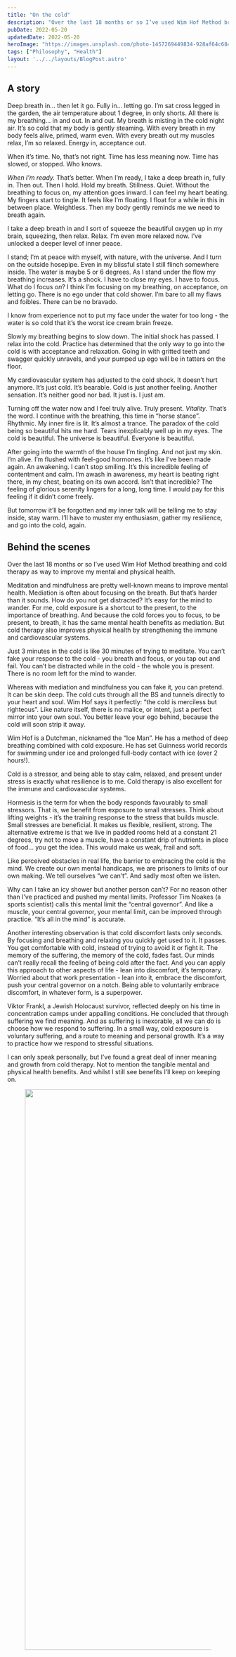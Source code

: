 ```yaml
---
title: "On the cold"
description: "Over the last 18 months or so I’ve used Wim Hof Method breathing and cold therapy as way to improve my mental and physical health."
pubDate: 2022-05-20
updatedDate: 2022-05-20
heroImage: "https://images.unsplash.com/photo-1457269449834-928af64c684d?crop=entropy&cs=tinysrgb&fit=max&fm=jpg&ixid=MnwxMTc3M3wwfDF8c2VhcmNofDN8fGNvbGQlMjBzbm93Zmxha2V8ZW58MHx8fHwxNjUyODIwMDk3&ixlib=rb-1.2.1&q=80&w=2000"
tags: ["Philosophy", "Health"]
layout: '../../layouts/BlogPost.astro'
---
```


<h2 id="a-story">A story</h2><p>Deep breath in... then let it go. Fully in... letting go. I’m sat cross legged in the garden, the air temperature about 1 degree, in only shorts. All there is my breathing... in and out. In and out. My breath is misting in the cold night air. It’s so cold that my body is gently steaming. With every breath in my body feels alive, primed, warm even. With every breath out my muscles relax, I’m so relaxed. Energy in, acceptance out.</p><p>When it’s time. No, that’s not right. Time has less meaning now. Time has slowed, or stopped. Who knows.</p><p><em>When I’m ready.</em> That’s better. When I’m ready, I take a deep breath in, fully in. Then out. Then I hold. Hold my breath. Stillness. Quiet. Without the breathing to focus on, my attention goes inward. I can feel my heart beating. My fingers start to tingle. It feels like I’m floating. I float for a while in this in between place. Weightless. Then my body gently reminds me we need to breath again.</p><p>I take a deep breath in and I sort of squeeze the beautiful oxygen up in my brain, squeezing, then relax. Relax. I’m even more relaxed now. I’ve unlocked a deeper level of inner peace.</p><p>I stand; I’m at peace with myself, with nature, with the universe. And I turn on the outside hosepipe. Even in my blissful state I still flinch somewhere inside. The water is maybe 5 or 6 degrees. As I stand under the flow my breathing increases. It’s a shock. I have to close my eyes. I have to focus. What do I focus <em>on</em>? I think I’m focusing on my breathing, on acceptance, on letting go. There is no ego under that cold shower. I’m bare to all my flaws and foibles. There can be no bravado.</p><p>I know from experience not to put my face under the water for too long - the water is so cold that it’s the worst ice cream brain freeze.</p><p>Slowly my breathing begins to slow down. The initial shock has passed. I relax into the cold. Practice has determined that the only way to go into the cold is with acceptance and relaxation. Going in with gritted teeth and swagger quickly unravels, and your pumped up ego will be in tatters on the floor.</p><p>My cardiovascular system has adjusted to the cold shock. It doesn’t hurt anymore. It’s just cold. It’s bearable. Cold is just another feeling. Another sensation. It’s neither good nor bad. It just is. I just am.</p><p>Turning off the water now and I feel truly alive. Truly present. <em>Vitality</em>. That’s the word. I continue with the breathing, this time in “horse stance”. Rhythmic. My inner fire is lit. It’s almost a trance. The paradox of the cold being so beautiful hits me hard. Tears inexplicably well up in my eyes. The cold is beautiful. The universe is beautiful. Everyone is beautiful.</p><p>After going into the warmth of the house I’m tingling. And not just my skin. I’m alive. I’m flushed with feel-good hormones. It’s like I’ve been made again. An awakening. I can’t stop smiling. It’s this incredible feeling of contentment and calm. I’m awash in awareness, my heart is beating right there, in my chest, beating on its own accord. Isn’t that incredible? The feeling of glorious serenity lingers for a long, long time. I would pay for this feeling if it didn’t come freely.</p><p>But tomorrow it’ll be forgotten and my inner talk will be telling me to stay inside, stay warm. I’ll have to muster my enthusiasm, gather my resilience, and go into the cold, again.</p><h2 id="behind-the-scenes">Behind the scenes</h2><p>Over the last 18 months or so I’ve used Wim Hof Method breathing and cold therapy as way to improve my mental and physical health.</p><p>Meditation and mindfulness are pretty well-known means to improve mental health. Mediation is often about focusing on the breath. But that’s harder than it sounds. How do you not get distracted? It’s easy for the mind to wander. For me, cold exposure is a shortcut to the present, to the importance of breathing. And because the cold forces you to focus, to be present, to breath, it has the same mental health benefits as mediation. But cold therapy also improves physical health by strengthening the immune and cardiovascular systems.</p><p>Just 3 minutes in the cold is like 30 minutes of trying to meditate. You can’t fake your response to the cold - you breath and focus, or you tap out and fail. You can’t be distracted while in the cold - the whole you is present. There is no room left for the mind to wander.</p><p>Whereas with mediation and mindfulness you can fake it, you can pretend. It can be skin deep. The cold cuts through all the BS and tunnels directly to your heart and soul. Wim Hof says it perfectly: “the cold is merciless but righteous”. Like nature itself, there is no malice, or intent, just a perfect mirror into your own soul. You better leave your ego behind, because the cold will soon strip it away.</p><p>Wim Hof is a Dutchman, nicknamed the “Ice Man”. He has a method of deep breathing combined with cold exposure. He has set Guinness world records for swimming under ice and prolonged full-body contact with ice (over 2 hours!).</p><p>Cold is a stressor, and being able to stay calm, relaxed, and present under stress is exactly what resilience is to me. Cold therapy is also excellent for the immune and cardiovascular systems.</p><p>Hormesis is the term for when the body responds favourably to small stressors. That is, we benefit from exposure to small stresses. Think about lifting weights - it’s the training response to the stress that builds muscle. Small stresses are beneficial. It makes us flexible, resilient, strong. The alternative extreme is that we live in padded rooms held at a constant 21 degrees, try not to move a muscle, have a constant drip of nutrients in place of food... you get the idea. This would make us weak, frail and soft.</p><p>Like perceived obstacles in real life, the barrier to embracing the cold is the mind. We create our own mental handicaps, we are prisoners to limits of our own making. We tell ourselves “we can’t”. And sadly most often we listen.</p><p>Why can I take an icy shower but another person can’t? For no reason other than I’ve practiced and pushed my mental limits. Professor Tim Noakes (a sports scientist) calls this mental limit the “central governor”. And like a muscle, your central governor, your mental limit, can be improved through practice. “It’s all in the mind” is accurate.</p><p>Another interesting observation is that cold discomfort lasts only seconds. By focusing and breathing and relaxing you quickly get used to it. It passes. You get comfortable with cold, instead of trying to avoid it or fight it. The memory of the suffering, the memory of the cold, fades fast. Our minds can’t really recall the feeling of being cold after the fact. And you can apply this approach to other aspects of life - lean into discomfort, it’s temporary. Worried about that work presentation - lean into it, embrace the discomfort, push your central governor on a notch. Being able to voluntarily embrace discomfort, in whatever form, is a superpower.</p><p>Viktor Frankl, a Jewish Holocaust survivor, reflected deeply on his time in concentration camps under appalling conditions. He concluded that through suffering we find meaning. And as suffering is inexorable, all we can do is choose how we respond to suffering. In a small way, cold exposure is voluntary suffering, and a route to meaning and personal growth. It’s a way to practice how we respond to stressful situations.</p><p>I can only speak personally, but I’ve found a great deal of inner meaning and growth from cold therapy. Not to mention the tangible mental and physical health benefits. And whilst I still see benefits I’ll keep on keeping on.</p><figure class="kg-card kg-image-card"><img src="/src/assets/images/2022/05/05EF73F4-5E49-4FAA-B505-1F1D7161C798.jpeg" class="kg-image" alt loading="lazy" width="2000" height="1278" srcset="/src/assets/images/size/w600/2022/05/05EF73F4-5E49-4FAA-B505-1F1D7161C798.jpeg 600w, /src/assets/images/size/w1000/2022/05/05EF73F4-5E49-4FAA-B505-1F1D7161C798.jpeg 1000w, /src/assets/images/size/w1600/2022/05/05EF73F4-5E49-4FAA-B505-1F1D7161C798.jpeg 1600w, /src/assets/images/2022/05/05EF73F4-5E49-4FAA-B505-1F1D7161C798.jpeg 2200w" sizes="(min-width: 720px) 720px"></figure>
